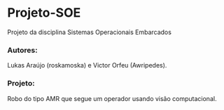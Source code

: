 # Projeto-SOE
Projeto da disciplina Sistemas Operacionais Embarcados

### Autores:
Lukas Araújo (roskamoska) e Victor Orfeu (Awripedes).

### Projeto:
Robo do tipo AMR que segue um operador usando visão computacional.
